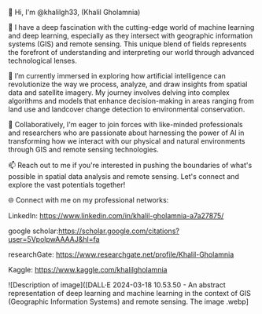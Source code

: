 👋 Hi, I'm @khalilgh33, (Khalil Gholamnia)

👀 I have a deep fascination with the cutting-edge world of machine learning and deep learning, especially as they intersect with geographic information systems (GIS) and remote sensing. This unique blend of fields represents the forefront of understanding and interpreting our world through advanced technological lenses.

🌱 I’m currently immersed in exploring how artificial intelligence can revolutionize the way we process, analyze, and draw insights from spatial data and satellite imagery. My journey involves delving into complex algorithms and models that enhance decision-making in areas ranging from land use and landcover change detection to environmental conservation.

💞️ Collaboratively, I'm eager to join forces with like-minded professionals and researchers who are passionate about harnessing the power of AI in transforming how we interact with our physical and natural environments through GIS and remote sensing technologies.

📫 Reach out to me if you're interested in pushing the boundaries of what's possible in spatial data analysis and remote sensing. Let's connect and explore the vast potentials together!

🌐 Connect with me on my professional networks:

LinkedIn: https://www.linkedin.com/in/khalil-gholamnia-a7a27875/

google scholar:https://scholar.google.com/citations?user=5VpolpwAAAAJ&hl=fa

researchGate: https://www.researchgate.net/profile/Khalil-Gholamnia

Kaggle: https://www.kaggle.com/khalilgholamnia

![Description of image]([DALL·E 2024-03-18 10.53.50 - An abstract representation of deep learning and machine learning in the context of GIS (Geographic Information Systems) and remote sensing. The image .webp]


